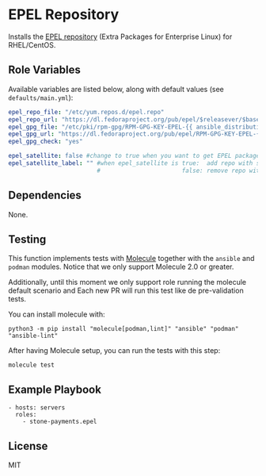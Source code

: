 # EPEL Repository

Installs the [EPEL repository](https://fedoraproject.org/wiki/EPEL) (Extra Packages for Enterprise Linux) for RHEL/CentOS.

## Role Variables

Available variables are listed below, along with default values (see `defaults/main.yml`):

```yml
epel_repo_file: "/etc/yum.repos.d/epel.repo"
epel_repo_url: "https://dl.fedoraproject.org/pub/epel/$releasever/$basearch/"
epel_gpg_file: "/etc/pki/rpm-gpg/RPM-GPG-KEY-EPEL-{{ ansible_distribution_major_version }}"
epel_gpg_url: "https://dl.fedoraproject.org/pub/epel/RPM-GPG-KEY-EPEL-{{ ansible_distribution_major_version }}"
epel_gpg_check: "yes"

epel_satellite: false #change to true when you want to get EPEL packages from an internal Satellite mirror
epel_satellite_label: "" #when epel_satellite is true:  add repo with subscription-manager
                         #                       false: remove repo with subscription-manager
```

## Dependencies

None.


## Testing

This function implements tests with [Molecule](https://molecule.readthedocs.io/en/latest/index.html) together with the `ansible` and `podman` modules. Notice that we only support Molecule 2.0 or greater.

Additionally, until this moment we only support role running the molecule default scenario and Each new PR will run this test like de pre-validation tests.


You can install molecule with:


```
python3 -m pip install "molecule[podman,lint]" "ansible" "podman" "ansible-lint"
```
After having Molecule setup, you can run the tests with this step:

```
molecule test
```

## Example Playbook

    - hosts: servers
      roles:
        - stone-payments.epel

## License

MIT
